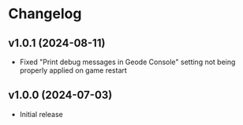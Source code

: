 # Changelog
## <cg>v1.0.1</c> (2024-08-11)
* Fixed "Print debug messages in Geode Console" setting not being properly applied on game restart

## <cg>v1.0.0</c> (2024-07-03)
* Initial release